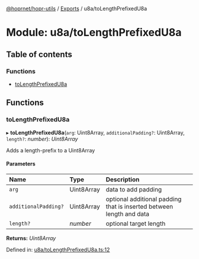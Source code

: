 [@hoprnet/hopr-utils](../README.md) / [Exports](../modules.md) / u8a/toLengthPrefixedU8a

# Module: u8a/toLengthPrefixedU8a

## Table of contents

### Functions

- [toLengthPrefixedU8a](u8a_tolengthprefixedu8a.md#tolengthprefixedu8a)

## Functions

### toLengthPrefixedU8a

▸ **toLengthPrefixedU8a**(`arg`: Uint8Array, `additionalPadding?`: Uint8Array, `length?`: *number*): *Uint8Array*

Adds a length-prefix to a Uint8Array

#### Parameters

| Name | Type | Description |
| :------ | :------ | :------ |
| `arg` | Uint8Array | data to add padding |
| `additionalPadding?` | Uint8Array | optional additional padding that is inserted between length and data |
| `length?` | *number* | optional target length |

**Returns:** *Uint8Array*

Defined in: [u8a/toLengthPrefixedU8a.ts:12](https://github.com/hoprnet/hoprnet/blob/448a47a/packages/utils/src/u8a/toLengthPrefixedU8a.ts#L12)
